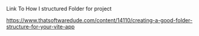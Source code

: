 Link To How I structured Folder for project

https://www.thatsoftwaredude.com/content/14110/creating-a-good-folder-structure-for-your-vite-app
